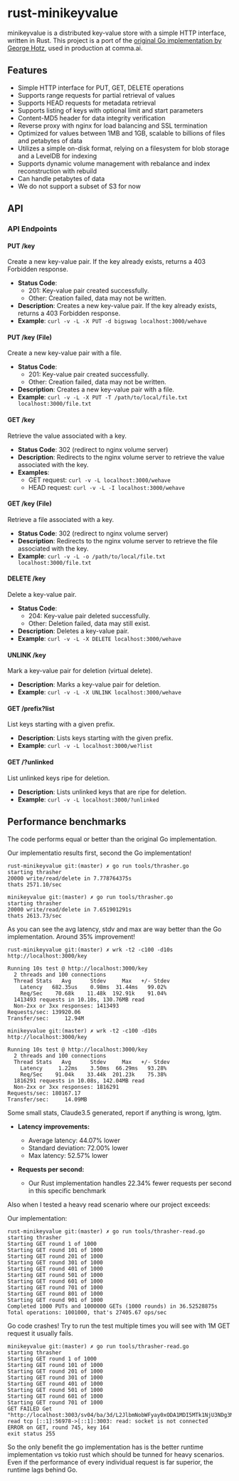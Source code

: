 # rust-minikeyvalue

minikeyvalue is a distributed key-value store with a simple HTTP interface, written in Rust. This project is a port of the [original Go implementation by George Hotz](https://github.com/geohot/minikeyvalue/tree/master), used in production at comma.ai.

## Features

* Simple HTTP interface for PUT, GET, DELETE operations
* Supports range requests for partial retrieval of values
* Supports HEAD requests for metadata retrieval
* Supports listing of keys with optional limit and start parameters
* Content-MD5 header for data integrity verification
* Reverse proxy with nginx for load balancing and SSL termination
* Optimized for values between 1MB and 1GB, scalable to billions of files and petabytes of data
* Utilizes a simple on-disk format, relying on a filesystem for blob storage and a LevelDB for indexing
* Supports dynamic volume management with rebalance and index reconstruction with rebuild
* Can handle petabytes of data
* We do not support a subset of S3 for now


## API

### API Endpoints

#### PUT /key
Create a new key-value pair. If the key already exists, returns a 403 Forbidden response.

* **Status Code**:
	+ 201: Key-value pair created successfully.
	+ Other: Creation failed, data may not be written.
* **Description**: Creates a new key-value pair. If the key already exists, returns a 403 Forbidden response.
* **Example**: `curl -v -L -X PUT -d bigswag localhost:3000/wehave`

#### PUT /key (File)
Create a new key-value pair with a file.

* **Status Code**:
	+ 201: Key-value pair created successfully.
	+ Other: Creation failed, data may not be written.
* **Description**: Creates a new key-value pair with a file.
* **Example**: `curl -v -L -X PUT -T /path/to/local/file.txt localhost:3000/file.txt`

#### GET /key
Retrieve the value associated with a key.

* **Status Code**: 302 (redirect to nginx volume server)
* **Description**: Redirects to the nginx volume server to retrieve the value associated with the key.
* **Examples**: 
  * GET request: `curl -v -L localhost:3000/wehave`
  * HEAD request: `curl -v -L -I localhost:3000/wehave`

#### GET /key (File)
Retrieve a file associated with a key.

* **Status Code**: 302 (redirect to nginx volume server)
* **Description**: Redirects to the nginx volume server to retrieve the file associated with the key.
* **Example**: `curl -v -L -o /path/to/local/file.txt localhost:3000/file.txt`

#### DELETE /key
Delete a key-value pair.

* **Status Code**:
	+ 204: Key-value pair deleted successfully.
	+ Other: Deletion failed, data may still exist.
* **Description**: Deletes a key-value pair.
* **Example**: `curl -v -L -X DELETE localhost:3000/wehave`

#### UNLINK /key
Mark a key-value pair for deletion (virtual delete).

* **Description**: Marks a key-value pair for deletion.
* **Example**: `curl -v -L -X UNLINK localhost:3000/wehave`

#### GET /prefix?list
List keys starting with a given prefix.

* **Description**: Lists keys starting with the given prefix.
* **Example**: `curl -v -L localhost:3000/we?list`

#### GET /?unlinked
List unlinked keys ripe for deletion.

* **Description**: Lists unlinked keys that are ripe for deletion.
* **Example**: `curl -v -L localhost:3000/?unlinked`

## Performance benchmarks

The code performs equal or better than the original Go implementation.

Our implementatio results first, second the Go implementation!

```
rust-minikeyvalue git:(master) ✗ go run tools/thrasher.go
starting thrasher
20000 write/read/delete in 7.778764375s
thats 2571.10/sec
```

```
minikeyvalue git:(master) ✗ go run tools/thrasher.go
starting thrasher
20000 write/read/delete in 7.651901291s
thats 2613.73/sec
```

As you can see the avg latency, stdv and max are way better than the Go implementation. Around 35% improvement!
```
rust-minikeyvalue git:(master) ✗ wrk -t2 -c100 -d10s http://localhost:3000/key

Running 10s test @ http://localhost:3000/key
  2 threads and 100 connections
  Thread Stats   Avg      Stdev     Max   +/- Stdev
    Latency   682.35us    0.98ms  31.44ms   99.02%
    Req/Sec    70.68k    11.48k  192.91k    91.04%
  1413493 requests in 10.10s, 130.76MB read
  Non-2xx or 3xx responses: 1413493
Requests/sec: 139920.06
Transfer/sec:     12.94M
```

```
minikeyvalue git:(master) ✗ wrk -t2 -c100 -d10s http://localhost:3000/key

Running 10s test @ http://localhost:3000/key
  2 threads and 100 connections
  Thread Stats   Avg      Stdev     Max   +/- Stdev
    Latency     1.22ms    3.50ms  66.29ms   93.28%
    Req/Sec    91.04k    33.44k  201.23k    75.38%
  1816291 requests in 10.08s, 142.04MB read
  Non-2xx or 3xx responses: 1816291
Requests/sec: 180167.17
Transfer/sec:     14.09MB
```

Some small stats, Claude3.5 generated, report if anything is wrong, lgtm.
- **Latency improvements:**
  - Average latency: 44.07% lower
  - Standard deviation: 72.00% lower
  - Max latency: 52.57% lower

- **Requests per second:**
  - Our Rust implementation handles 22.34% fewer requests per second in this specific benchmark


Also when I tested a heavy read scenario where our project exceeds:

Our implementation:
```
rust-minikeyvalue git:(master) ✗ go run tools/thrasher-read.go
starting thrasher
Starting GET round 1 of 1000
Starting GET round 101 of 1000
Starting GET round 201 of 1000
Starting GET round 301 of 1000
Starting GET round 401 of 1000
Starting GET round 501 of 1000
Starting GET round 601 of 1000
Starting GET round 701 of 1000
Starting GET round 801 of 1000
Starting GET round 901 of 1000
Completed 1000 PUTs and 1000000 GETs (1000 rounds) in 36.52528875s
Total operations: 1001000, that's 27405.67 ops/sec
```

Go code crashes! Try to run the test multiple times you will see with 1M GET request it usually fails.

```
minikeyvalue git:(master) ✗ go run tools/thrasher-read.go 
starting thrasher
Starting GET round 1 of 1000
Starting GET round 101 of 1000
Starting GET round 201 of 1000
Starting GET round 301 of 1000
Starting GET round 401 of 1000
Starting GET round 501 of 1000
Starting GET round 601 of 1000
Starting GET round 701 of 1000
GET FAILED Get "http://localhost:3003/sv04/ba/3d/L2JlbmNobWFyay0xODA1MDI5MTk1NjU3NDg3MTAy": read tcp [::1]:56978->[::1]:3003: read: socket is not connected
ERROR on GET, round 745, key 164
exit status 255
```

So the only benefit the go implementation has is the better runtime implementation vs tokio rust which should be tunned for heavy scenarios. Even if the performance of every individual request is far superior, the runtime lags behind Go.